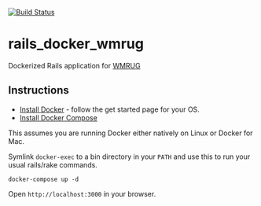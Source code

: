 [![Build Status](https://travis-ci.org/pads/rails_docker_wmrug.svg?branch=master)](https://travis-ci.org/pads/rails_docker_wmrug)

# rails_docker_wmrug

Dockerized Rails application for [WMRUG](http://www.meetup.com/West-Midlands-Ruby-User-Group-WMRUG/events/231242177/)

## Instructions

- [Install Docker](https://www.docker.com/) - follow the get started page for your OS.
- [Install Docker Compose](https://docs.docker.com/compose/install/)

This assumes you are running Docker either natively on Linux or Docker for Mac.

Symlink `docker-exec` to a bin directory in your `PATH` and use this to run your usual rails/rake commands.

    docker-compose up -d

Open `http://localhost:3000` in your browser.     
